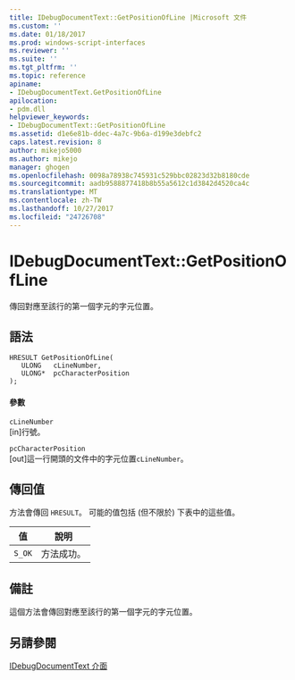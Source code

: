```yaml
---
title: IDebugDocumentText::GetPositionOfLine |Microsoft 文件
ms.custom: ''
ms.date: 01/18/2017
ms.prod: windows-script-interfaces
ms.reviewer: ''
ms.suite: ''
ms.tgt_pltfrm: ''
ms.topic: reference
apiname:
- IDebugDocumentText.GetPositionOfLine
apilocation:
- pdm.dll
helpviewer_keywords:
- IDebugDocumentText::GetPositionOfLine
ms.assetid: d1e6e81b-ddec-4a7c-9b6a-d199e3debfc2
caps.latest.revision: 8
author: mikejo5000
ms.author: mikejo
manager: ghogen
ms.openlocfilehash: 0098a78938c745931c529bbc02823d32b8180cde
ms.sourcegitcommit: aadb9588877418b8b55a5612c1d3842d4520ca4c
ms.translationtype: MT
ms.contentlocale: zh-TW
ms.lasthandoff: 10/27/2017
ms.locfileid: "24726708"
---
```

# <a name="idebugdocumenttextgetpositionofline"></a>IDebugDocumentText::GetPositionOfLine
傳回對應至該行的第一個字元的字元位置。  
  
## <a name="syntax"></a>語法  
  
```  
HRESULT GetPositionOfLine(  
   ULONG   cLineNumber,  
   ULONG*  pcCharacterPosition  
);  
```  
  
#### <a name="parameters"></a>參數  
 `cLineNumber`  
 [in]行號。  
  
 `pcCharacterPosition`  
 [out]這一行開頭的文件中的字元位置`cLineNumber`。  
  
## <a name="return-value"></a>傳回值  
 方法會傳回 `HRESULT`。 可能的值包括 (但不限於) 下表中的這些值。  
  
|值|說明|  
|-----------|-----------------|  
|`S_OK`|方法成功。|  
  
## <a name="remarks"></a>備註  
 這個方法會傳回對應至該行的第一個字元的字元位置。  
  
## <a name="see-also"></a>另請參閱  
 [IDebugDocumentText 介面](../../winscript/reference/idebugdocumenttext-interface.md)